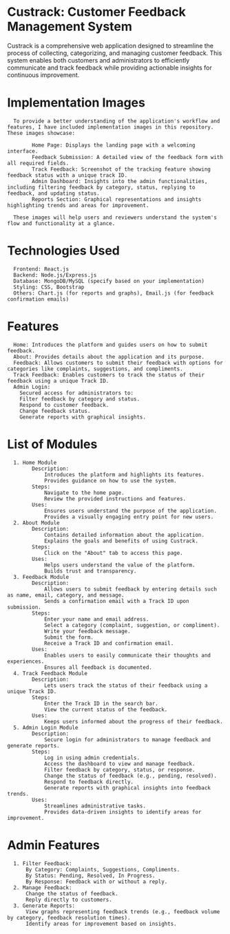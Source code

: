 
# Custrack: Customer Feedback Management System
Custrack is a comprehensive web application designed to streamline the process of collecting, categorizing, and managing customer feedback. 
This system enables both customers and administrators to efficiently communicate and track feedback while providing actionable insights for continuous improvement.

# Implementation Images
      To provide a better understanding of the application's workflow and features, I have included implementation images in this repository. These images showcase:

            Home Page: Displays the landing page with a welcoming interface.
            Feedback Submission: A detailed view of the feedback form with all required fields.
            Track Feedback: Screenshot of the tracking feature showing feedback status with a unique track ID.
            Admin Dashboard: Insights into the admin functionalities, including filtering feedback by category, status, replying to feedback, and updating status.
            Reports Section: Graphical representations and insights highlighting trends and areas for improvement.
            
      These images will help users and reviewers understand the system's flow and functionality at a glance.

# Technologies Used
      Frontend: React.js
      Backend: Node.js/Express.js
      Database: MongoDB/MySQL (specify based on your implementation)
      Styling: CSS, Bootstrap
      Others: Chart.js (for reports and graphs), Email.js (for feedback confirmation emails)

# Features
      Home: Introduces the platform and guides users on how to submit feedback.
      About: Provides details about the application and its purpose.
      Feedback: Allows customers to submit their feedback with options for categories like complaints, suggestions, and compliments.
      Track Feedback: Enables customers to track the status of their feedback using a unique Track ID.
      Admin Login:
        Secured access for administrators to:
        Filter feedback by category and status.
        Respond to customer feedback.
        Change feedback status.
        Generate reports with graphical insights.
  
# List of Modules
      1. Home Module
            Description:
                Introduces the platform and highlights its features.
                Provides guidance on how to use the system.
            Steps:
                Navigate to the home page.
                Review the provided instructions and features.
            Uses:
                Ensures users understand the purpose of the application.
                Provides a visually engaging entry point for new users.
      2. About Module
            Description:
                Contains detailed information about the application.
                Explains the goals and benefits of using Custrack.
            Steps:
                Click on the "About" tab to access this page.
            Uses:
                Helps users understand the value of the platform.
                Builds trust and transparency.
      3. Feedback Module
            Description:
                Allows users to submit feedback by entering details such as name, email, category, and message.
                Sends a confirmation email with a Track ID upon submission.
            Steps:
                Enter your name and email address.
                Select a category (complaint, suggestion, or compliment).
                Write your feedback message.
                Submit the form.
                Receive a Track ID and confirmation email.
            Uses:
                Enables users to easily communicate their thoughts and experiences.
                Ensures all feedback is documented.
      4. Track Feedback Module
            Description:
                Lets users track the status of their feedback using a unique Track ID.
            Steps:
                Enter the Track ID in the search bar.
                View the current status of the feedback.
            Uses:
                Keeps users informed about the progress of their feedback.
      5. Admin Login Module
            Description:
                Secure login for administrators to manage feedback and generate reports.
            Steps:
                Log in using admin credentials.
                Access the dashboard to view and manage feedback.
                Filter feedback by category, status, or response.
                Change the status of feedback (e.g., pending, resolved).
                Respond to feedback directly.
                Generate reports with graphical insights into feedback trends.
            Uses:
                Streamlines administrative tasks.
                Provides data-driven insights to identify areas for improvement.
         
# Admin Features
      1. Filter Feedback:
          By Category: Complaints, Suggestions, Compliments.
          By Status: Pending, Resolved, In Progress.
          By Response: Feedback with or without a reply.
      2. Manage Feedback:
          Change the status of feedback.
          Reply directly to customers.
      3. Generate Reports:
          View graphs representing feedback trends (e.g., feedback volume by category, feedback resolution times).
          Identify areas for improvement based on insights.
